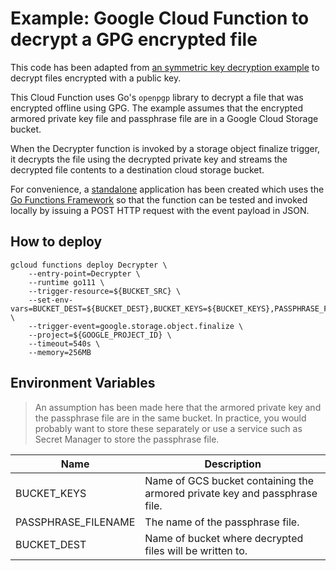 # Example: Google Cloud Function to decrypt a GPG encrypted file

This code has been adapted from [an symmetric key decryption example](https://github.com/salrashid123/gpg_gcf) to decrypt files encrypted with a public key.

This Cloud Function uses Go's `openpgp` library to decrypt a file that was encrypted offline using GPG.
The example assumes that the encrypted armored private key file and passphrase file are in a Google Cloud Storage bucket.

When the Decrypter function is invoked by a storage object finalize trigger, it decrypts the file using the decrypted private key and streams the decrypted file contents to a destination cloud storage bucket.

For convenience, a [standalone](./cmd/main.go) application has been created which uses the [Go Functions Framework](https://github.com/GoogleCloudPlatform/functions-framework-go) so that the function can be tested and invoked locally by issuing a POST HTTP request with the event payload in JSON.

## How to deploy

```
gcloud functions deploy Decrypter \
    --entry-point=Decrypter \
    --runtime go111 \
    --trigger-resource=${BUCKET_SRC} \
    --set-env-vars=BUCKET_DEST=${BUCKET_DEST},BUCKET_KEYS=${BUCKET_KEYS},PASSPHRASE_FILENAME=${PASSPHRASE_FILENAME} \
    --trigger-event=google.storage.object.finalize \
    --project=${GOOGLE_PROJECT_ID} \
    --timeout=540s \
    --memory=256MB
```

## Environment Variables

> An assumption has been made here that the armored private key and the passphrase file are in the same bucket. In practice, you would probably want to store these separately or use a service such as Secret Manager to store the passphrase file.

| Name        | Description           |
| ------------- |-------------|
| BUCKET_KEYS     | Name of GCS bucket containing the armored private key and passphrase file. |
| PASSPHRASE_FILENAME      | The name of the passphrase file.      |
| BUCKET_DEST | Name of bucket where decrypted files will be written to.      |